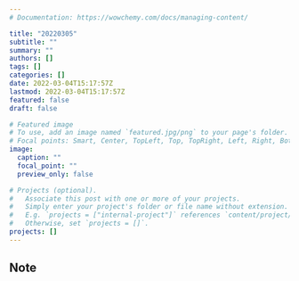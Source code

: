 ```yaml
---
# Documentation: https://wowchemy.com/docs/managing-content/

title: "20220305"
subtitle: ""
summary: ""
authors: []
tags: []
categories: []
date: 2022-03-04T15:17:57Z
lastmod: 2022-03-04T15:17:57Z
featured: false
draft: false

# Featured image
# To use, add an image named `featured.jpg/png` to your page's folder.
# Focal points: Smart, Center, TopLeft, Top, TopRight, Left, Right, BottomLeft, Bottom, BottomRight.
image:
  caption: ""
  focal_point: ""
  preview_only: false

# Projects (optional).
#   Associate this post with one or more of your projects.
#   Simply enter your project's folder or file name without extension.
#   E.g. `projects = ["internal-project"]` references `content/project/deep-learning/index.md`.
#   Otherwise, set `projects = []`.
projects: []
---
```


## Note

